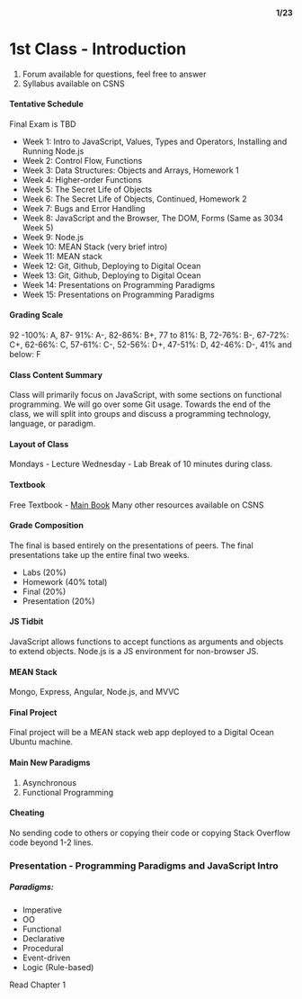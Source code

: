 <div style="text-align: right"><h4>1/23</h4></div>

# 1st Class - Introduction

1. Forum available for questions, feel free to answer
2. Syllabus available on CSNS

#### Tentative Schedule
Final Exam is TBD

* Week 1: Intro to JavaScript, Values, Types and Operators, Installing and Running Node.js
* Week 2: Control Flow, Functions
* Week 3: Data Structures: Objects and Arrays, Homework 1
* Week 4: Higher-order Functions
* Week 5: The Secret Life of Objects
* Week 6: The Secret Life of Objects, Continued, Homework 2
* Week 7: Bugs and Error Handling
* Week 8: JavaScript and the Browser, The DOM, Forms (Same as 3034 Week 5)
* Week 9: Node.js
* Week 10: MEAN Stack (very brief intro)
* Week 11: MEAN stack
* Week 12: Git, Github, Deploying to Digital Ocean
* Week 13: Git, Github, Deploying to Digital Ocean
* Week 14: Presentations on Programming Paradigms
* Week 15: Presentations on Programming Paradigms

#### Grading Scale
92 -100%: A, 87- 91%: A-, 82-86%: B+, 77 to 81%: B, 72-76%: B-, 67-72%: C+, 62-66%: C, 57-61%: C-, 52-56%: D+, 47-51%: D, 42-46%: D-, 41% and below: F

#### Class Content Summary
Class will primarily focus on JavaScript, with some sections on functional programming. We will go over some Git usage. Towards the end of the class, we will split into groups and discuss a programming technology, language, or paradigm.

#### Layout of Class
Mondays - Lecture
Wednesday - Lab
Break of 10 minutes during class.

#### Textbook
Free Textbook - [Main Book](http://eloquentjavascript.net/)
Many other resources available on CSNS


#### Grade Composition
The final is based entirely on the presentations of peers. The final presentations take up the entire final two weeks.

* Labs (20%)
* Homework (40% total)
* Final (20%)
* Presentation (20%)

#### JS Tidbit
JavaScript allows functions to accept functions as arguments and objects to extend objects. Node.js is a JS environment for non-browser JS.

#### MEAN Stack
Mongo, Express, Angular, Node.js, and MVVC

#### Final Project
Final project will be a MEAN stack web app deployed to a Digital Ocean Ubuntu machine.

#### Main New Paradigms
1. Asynchronous
2. Functional Programming

#### Cheating
No sending code to others or copying their code or copying Stack Overflow code beyond 1-2 lines.

### Presentation - Programming Paradigms and JavaScript Intro
##### Paradigms:
* Imperative
* OO
* Functional
* Declarative
* Procedural
* Event-driven
* Logic (Rule-based)

Read Chapter 1
